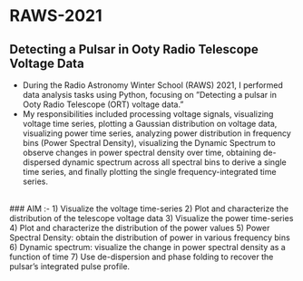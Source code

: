 # RAWS-2021
## Detecting a Pulsar in Ooty Radio Telescope Voltage Data

- During the Radio Astronomy Winter School (RAWS) 2021, I performed data analysis tasks using
Python, focusing on ”Detecting a pulsar in Ooty Radio Telescope (ORT) voltage data.”
- My responsibilities included processing voltage signals, visualizing voltage time series, plotting a
Gaussian distribution on voltage data, visualizing power time series, analyzing power distribution
in frequency bins (Power Spectral Density), visualizing the Dynamic Spectrum to observe changes
in power spectral density over time, obtaining de-dispersed dynamic spectrum across all spectral
bins to derive a single time series, and finally plotting the single frequency-integrated time series.
<br>
### AIM :-
1) Visualize the voltage time-series
2) Plot and characterize the distribution of the telescope voltage data
3) Visualize the power time-series
4) Plot and characterize the distribution of the power values
5) Power Spectral Density: obtain the distribution of power in various frequency bins
6) Dynamic spectrum: visualize the change in power spectral density as a function of time
7) Use de-dispersion and phase folding to recover the pulsar’s integrated pulse profile.
